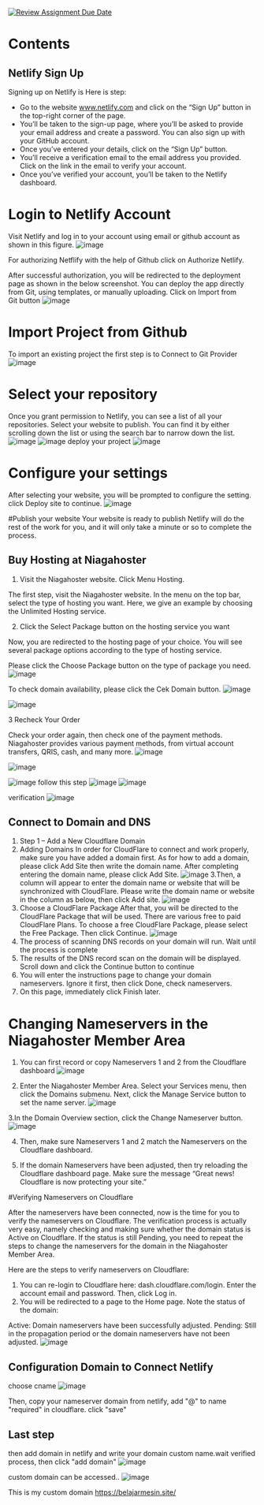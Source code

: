 [![Review Assignment Due Date](https://classroom.github.com/assets/deadline-readme-button-24ddc0f5d75046c5622901739e7c5dd533143b0c8e959d652212380cedb1ea36.svg)](https://classroom.github.com/a/isPhTOcA)
# Contents

## Netlify Sign Up
Signing up on Netlify is  Here is step:

  -   Go to the website www.netlify.com and click on the “Sign Up” button in the top-right corner of the page.
   -  You’ll be taken to the sign-up page, where you’ll be asked to provide your email address and create a password. You can also sign up with your GitHub account.
- Once you’ve entered your details, click on the “Sign Up” button.
- You’ll receive a verification email to the email address you provided. Click on the link in the email to verify your account.
- Once you’ve verified your account, you’ll be taken to the Netlify dashboard.

# Login to Netlify Account
Visit Netlify and log in to your account using  email or github account as shown in this figure.
![image](https://github.com/RevoU-FSSE-2/week-4-firdaussdf/assets/137057784/40349293-3977-48d7-a097-7d3d5cb90b3a)

For authorizing Netflify with the help of Github click on Authorize Netlify.

After successful authorization, you will be redirected to the deployment page as shown in the below screenshot. You can deploy the app directly from Git, using templates, or manually uploading. Click on Import from Git button
![image](https://github.com/RevoU-FSSE-2/week-4-firdaussdf/assets/137057784/d5554b2b-d095-451e-83a2-41b7465258a9)

# Import Project from Github
To import an existing project the first step is to Connect to Git Provider
![image](https://github.com/RevoU-FSSE-2/week-4-firdaussdf/assets/137057784/6483b7b8-8c2a-4ca3-b514-48658b4f52d8)

# Select your repository
Once you grant permission to Netlify, you can see a list of all your repositories. Select your website to publish. You can find it by either scrolling down the list or using the search bar to narrow down the list.
![image](https://github.com/RevoU-FSSE-2/week-4-firdaussdf/assets/137057784/75f200d8-c2fe-4a8f-81d4-d0372fd2b85f)
![image](https://github.com/RevoU-FSSE-2/week-4-firdaussdf/assets/137057784/5a3609f1-620e-4ee3-bddb-4979fe3342eb)
deploy your project 
![image](https://github.com/RevoU-FSSE-2/week-4-firdaussdf/assets/137057784/c7d94420-c313-408e-90cc-de67afff9388)


# Configure your settings
After selecting your website, you will be prompted to configure the setting. click Deploy site to continue.
![image](https://github.com/RevoU-FSSE-2/week-4-firdaussdf/assets/137057784/b6f97bc2-21a9-4d08-967b-534ee4239ada)

#Publish your website
Your website is ready to publish Netlify will do the rest of the work for you, and it will only take a minute or so to complete the process.

## Buy Hosting at Niagahoster


1. Visit the Niagahoster website. Click Menu Hosting.

The first step, visit the Niagahoster website. In the menu on the top bar, select the type of hosting you want. Here, we give an example by choosing the Unlimited Hosting service.

2. Click the Select Package button on the hosting service you want

Now, you are redirected to the hosting page of your choice. You will see several package options according to the type of hosting service.

Please click the Choose Package button on the type of package you need.
![image](https://github.com/RevoU-FSSE-2/week-4-firdaussdf/assets/137057784/ba94c5d5-de93-472a-a3f9-cc1a8168554a)

To check domain availability, please click the Cek Domain button.
![image](https://github.com/RevoU-FSSE-2/week-4-firdaussdf/assets/137057784/bacef8fc-a860-4772-bc2b-244880a8f026)

![image](https://github.com/RevoU-FSSE-2/week-4-firdaussdf/assets/137057784/46001c44-16af-4af6-a3fe-5cbaee39b44f)

3  Recheck Your Order

Check your order again, then check one of the payment methods. Niagahoster provides various payment methods, from virtual account transfers, QRIS, cash, and many more.
![image](https://github.com/RevoU-FSSE-2/week-4-firdaussdf/assets/137057784/8883e0a9-09bf-4a68-a0a5-3d801219fcea)

![image](https://github.com/RevoU-FSSE-2/week-4-firdaussdf/assets/137057784/3b96a641-b4df-42a9-99d0-f53039f94220)

![image](https://github.com/RevoU-FSSE-2/week-4-firdaussdf/assets/137057784/f04a5c7c-f9d1-4e09-bc12-248ccd86b62b)
follow this step 
![image](https://github.com/RevoU-FSSE-2/week-4-firdaussdf/assets/137057784/f15deafb-c11b-43c5-86bc-c5d32854c078)
![image](https://github.com/RevoU-FSSE-2/week-4-firdaussdf/assets/137057784/ccf6c215-5acb-4232-a0b7-8e40a8889d0b)


verification
![image](https://github.com/RevoU-FSSE-2/week-4-firdaussdf/assets/137057784/f6dc2874-2154-4686-b3c0-e05ee3b7a421)

## Connect to Domain and DNS
1. Step 1 – Add a New Cloudflare Domain
2. Adding Domains
In order for CloudFlare to connect and work properly, make sure you have added a domain first. As for how to add a domain, please click Add Site then write the domain name. After completing entering the domain name, please click Add Site.
![image](https://github.com/RevoU-FSSE-2/week-4-firdaussdf/assets/137057784/f48a19e3-d8b2-4226-96db-7b78b3952daa)
3.Then, a column will appear to enter the domain name or website that will be synchronized with CloudFlare. Please write the domain name or website in the column as below, then click Add site.
![image](https://github.com/RevoU-FSSE-2/week-4-firdaussdf/assets/137057784/e90b82d5-721b-43d5-93b8-4d0e6db583b9)
4. Choose a CloudFlare Package
After that, you will be directed to the CloudFlare Package that will be used. There are various free to paid CloudFlare Plans. To choose a free CloudFlare Package, please select the Free Package. Then click Continue.
![image](https://github.com/RevoU-FSSE-2/week-4-firdaussdf/assets/137057784/b56e69d1-ed47-45c1-97aa-0543cc8175b4)
5. The process of scanning DNS records on your domain will run. Wait until the process is complete
6. The results of the DNS record scan on the domain will be displayed. Scroll down and click the Continue button to continue
7. You will enter the instructions page to change your domain nameservers. Ignore it first, then click Done, check nameservers.
8. On this page, immediately click Finish later.

# Changing Nameservers in the Niagahoster Member Area
1. You can first record or copy Nameservers 1 and 2 from the Cloudflare dashboard
![image](https://github.com/RevoU-FSSE-2/week-4-firdaussdf/assets/137057784/2e7df7db-4b86-43d9-86b1-f572f64aa645)

2. Enter the Niagahoster Member Area. Select your Services menu, then click the Domains submenu. Next, click the Manage Service button to set the name server.
![image](https://github.com/RevoU-FSSE-2/week-4-firdaussdf/assets/137057784/8439a526-6270-4167-b37f-f198b8976c72)

3.In the Domain Overview section, click the Change Nameserver button.
![image](https://github.com/RevoU-FSSE-2/week-4-firdaussdf/assets/137057784/ff412e27-fc9b-49ba-80a5-548230ce815b)

4. Then, make sure Nameservers 1 and 2 match the Nameservers on the Cloudflare dashboard.

5. If the domain Nameservers have been adjusted, then try reloading the Cloudflare dashboard page. Make sure the message “Great news! Cloudflare is now protecting your site.”

#Verifying Nameservers on Cloudflare

After the nameservers have been connected, now is the time for you to verify the nameservers on Cloudflare. The verification process is actually very easy, namely checking and making sure whether the domain status is Active on Cloudflare. If the status is still Pending, you need to repeat the steps to change the nameservers for the domain in the Niagahoster Member Area.

Here are the steps to verify nameservers on Cloudflare:

1. You can re-login to Cloudflare here: dash.cloudflare.com/login. Enter the account email and password. Then, click Log in.
2. You will be redirected to a page to the Home page. Note the status of the domain:

Active: Domain nameservers have been successfully adjusted.
Pending: Still in the propagation period or the domain nameservers have not been adjusted.
![image](https://github.com/RevoU-FSSE-2/week-4-firdaussdf/assets/137057784/5a155714-413d-4356-9be7-cb7805856eb9)

## Configuration Domain to Connect Netlify
choose cname
![image](https://github.com/RevoU-FSSE-2/week-4-firdaussdf/assets/137057784/df07576d-71b1-4876-9044-10282304bc9e)

Then, copy your nameserver domain from netlify, add "@" to name "required" in cloudflare. click "save"

## Last step
then add domain in netlify and write your domain custom name.wait verified process, then click "add domain"
![image](https://github.com/RevoU-FSSE-2/week-4-firdaussdf/assets/137057784/1aaedb13-4130-4321-835d-403e0fdd1383)

custom domain can be accessed..
![image](https://github.com/RevoU-FSSE-2/week-4-firdaussdf/assets/137057784/bae16a25-3554-4b4b-aeb1-5ab7e7bc5f90)

This is my custom domain https://belajarmesin.site/









